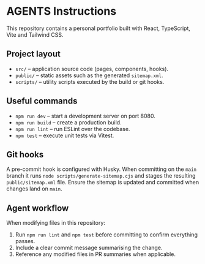 # AGENTS Instructions

This repository contains a personal portfolio built with React, TypeScript, Vite and Tailwind CSS.

## Project layout
- `src/` – application source code (pages, components, hooks).
- `public/` – static assets such as the generated `sitemap.xml`.
- `scripts/` – utility scripts executed by the build or git hooks.

## Useful commands
- `npm run dev` – start a development server on port 8080.
- `npm run build` – create a production build.
- `npm run lint` – run ESLint over the codebase.
- `npm test` – execute unit tests via Vitest.

## Git hooks
A pre-commit hook is configured with Husky. When committing on the `main` branch it runs `node scripts/generate-sitemap.cjs` and stages the resulting `public/sitemap.xml` file. Ensure the sitemap is updated and committed when changes land on `main`.

## Agent workflow
When modifying files in this repository:
1. Run `npm run lint` and `npm test` before committing to confirm everything passes.
2. Include a clear commit message summarising the change.
3. Reference any modified files in PR summaries when applicable.
